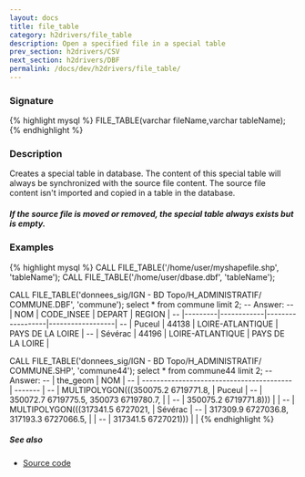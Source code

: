 ```yaml
---
layout: docs
title: file_table
category: h2drivers/file_table
description: Open a specified file in a special table
prev_section: h2drivers/CSV
next_section: h2drivers/DBF
permalink: /docs/dev/h2drivers/file_table/
---
```


### Signature

{% highlight mysql %}
FILE_TABLE(varchar fileName,varchar tableName);
{% endhighlight %}

### Description
Creates a special table in database. The content of this special table will always be synchronized with the source file content.
The source file content isn't imported and copied in a table in the database.

<div class="note warning">
  <h5>If the source file is moved or removed, the special table always exists but is empty.</h5>
</div>

### Examples

{% highlight mysql %}
CALL FILE_TABLE('/home/user/myshapefile.shp', 'tableName');
CALL FILE_TABLE('/home/user/dbase.dbf', 'tableName');

CALL FILE_TABLE('donnees_sig/IGN - BD Topo/H_ADMINISTRATIF/
                 COMMUNE.DBF', 'commune');
select * from commune limit 2;
-- Answer:
-- |   NOM   | CODE_INSEE |      DEPART      |      REGION      |
-- |---------|------------|------------------|------------------|
-- | Puceul  |   44138    | LOIRE-ATLANTIQUE | PAYS DE LA LOIRE |
-- | Sévérac |   44196    | LOIRE-ATLANTIQUE | PAYS DE LA LOIRE |

CALL FILE_TABLE('donnees_sig/IGN - BD Topo/H_ADMINISTRATIF/
                 COMMUNE.SHP', 'commune44');
select * from commune44 limit 2;
-- Answer:
-- |                 the_geom                  |   NOM   |
-- | ----------------------------------------- | ------- |
-- | MULTIPOLYGON(((350075.2 6719771.8,        | Puceul  |
-- |   350072.7 6719775.5, 350073 6719780.7,   |         |
-- |   350075.2 6719771.8)))                   |         |
-- | MULTIPOLYGON(((317341.5 6727021,          | Sévérac |
-- |   317309.9 6727036.8, 317193.3 6727066.5, |         |
-- |   317341.5 6727021)))                     |         |
{% endhighlight %}

##### See also

* <a href="https://github.com/irstv/H2GIS/blob/ec8fa27fcfd8474531e3b7455ff5d9941e462897/h2drivers/src/main/java/org/h2gis/drivers/DriverManager.java" target="_blank">Source code</a>